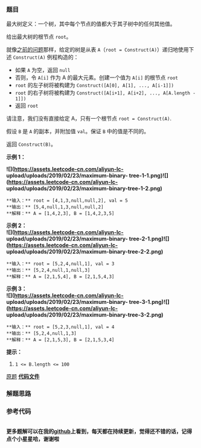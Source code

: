 ### 题目
最大树定义：一个树，其中每个节点的值都大于其子树中的任何其他值。

给出最大树的根节点 `root`。

就像[之前的问题](https://leetcode-cn.com/problems/maximum-binary-tree/)那样，给定的树是从表
`A`（`root = Construct(A)`）递归地使用下述 `Construct(A)` 例程构造的：

  * 如果 `A` 为空，返回 `null`
  * 否则，令 `A[i]` 作为 A 的最大元素。创建一个值为 `A[i]` 的根节点 `root`
  * `root` 的左子树将被构建为 `Construct([A[0], A[1], ..., A[i-1]])`
  * `root` 的右子树将被构建为 `Construct([A[i+1], A[i+2], ..., A[A.length - 1]])`
  * 返回 `root`

请注意，我们没有直接给定 A，只有一个根节点 `root = Construct(A)`.

假设 `B` 是 `A` 的副本，并附加值 `val`。保证 `B` 中的值是不同的。

返回 `Construct(B)`。



**示例 1：**

**![](https://assets.leetcode-cn.com/aliyun-lc-
upload/uploads/2019/02/23/maximum-binary-
tree-1-1.png)![](https://assets.leetcode-cn.com/aliyun-lc-
upload/uploads/2019/02/23/maximum-binary-tree-1-2.png)**

    
    
    **输入：** root = [4,1,3,null,null,2], val = 5
    **输出：** [5,4,null,1,3,null,null,2]
    **解释：** A = [1,4,2,3], B = [1,4,2,3,5]
    

**示例 2：  
![](https://assets.leetcode-cn.com/aliyun-lc-
upload/uploads/2019/02/23/maximum-binary-
tree-2-1.png)![](https://assets.leetcode-cn.com/aliyun-lc-
upload/uploads/2019/02/23/maximum-binary-tree-2-2.png)**

    
    
    **输入：** root = [5,2,4,null,1], val = 3
    **输出：** [5,2,4,null,1,null,3]
    **解释：** A = [2,1,5,4], B = [2,1,5,4,3]
    

**示例 3：  
![](https://assets.leetcode-cn.com/aliyun-lc-
upload/uploads/2019/02/23/maximum-binary-
tree-3-1.png)![](https://assets.leetcode-cn.com/aliyun-lc-
upload/uploads/2019/02/23/maximum-binary-tree-3-2.png)**

    
    
    **输入：** root = [5,2,3,null,1], val = 4
    **输出：** [5,2,4,null,1,3]
    **解释：** A = [2,1,5,3], B = [2,1,5,3,4]
    



**提示：**

  1. `1 <= B.length <= 100`





[原题](https://leetcode-cn.com/problems/maximum-binary-tree-ii/)    **[代码文件]()**


### 解题思路




### 参考代码

```go


```




**更多题解可以在我的[github](https://github.com/LZH139/leetcode_Go)上看到，每天都在持续更新，觉得还不错的话，记得点个小星星哈，谢谢啦**
